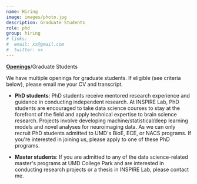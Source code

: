 ```yaml
---
name: Hiring
image: images/photo.jpg
description: Graduate Students
role: phd
group: hiring
# links:
#  email: xx@gmail.com
#  twitter: xx
---
```

[**Openings**](/team/#openings)/Graduate Students

We have multiple openings for graduate students. If eligible (see criteria below), please email me your CV and transcript.
* **PhD students**: PhD students receive mentored research experience and guidance in conducting independent research. At INSPIRE Lab, PhD students are encouraged to take data science courses to stay at the forefront of the field and apply technical expertise to brain science research. Projects involve developing machine/statistical/deep learning models and novel analyses for neuroimaging data. As we can only recruit PhD students admitted to UMD's BioE, ECE, or NACS programs. If you're interested in joining us, please apply to one of these PhD programs.

* **Master students**: If you are admitted to any of the data science-related master's programs at UMD College Park and are interested in conducting research projects or a thesis in INSPIRE Lab, please contact me.
